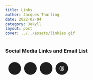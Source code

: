 ```yaml
---
title: Links 
author: Jacques Thurling
date: 2022-02-04
category: Jekyll
layout: post
cover: ../../assets/linkies.gif
---
```



### Social Media Links and Email List

<div style="display: flex; padding: 10px; border-radius: 25px; gap: 10px;">
  <a href="https://x.com/0x_thurling" target="_blank" style="color: white; text-decoration: none;">
    <div style="background-color: #1e1e1e; width: 40px; height: 40px; border-radius: 50%; display: flex; justify-content: center; align-items: center;">
      <i class="fa fa-twitter" style="font-size: 20px;"></i>
    </div>
  </a>
  <a href="https://stats.sender.net/forms/b2kkZj/view" target="_blank" style="color: white; text-decoration: none;">
    <div style="background-color: #1e1e1e; width: 40px; height: 40px; border-radius: 50%; display: flex; justify-content: center; align-items: center;">
      <i class="fa fa-envelope" style="font-size: 20px;"></i>
    </div>
  </a>
  <a href="https://github.com/0xThurling" target="_blank" style="color: white; text-decoration: none;">
    <div style="background-color: #1e1e1e; width: 40px; height: 40px; border-radius: 50%; display: flex; justify-content: center; align-items: center;">
      <i class="fa fa-github" style="font-size: 20px;"></i>
    </div>
  </a>
  <a href="https://www.threads.net/@jacques_thurling" target="_blank" style="color: white; text-decoration: none;">
    <div style="background-color: #1e1e1e; width: 40px; height: 40px; border-radius: 50%; display: flex; justify-content: center; align-items: center;">
      <svg xmlns="http://www.w3.org/2000/svg" width="16" height="16" fill="currentColor" class="bi bi-threads" viewBox="0 0 16 16">
        <path d="M6.321 6.016c-.27-.18-1.166-.802-1.166-.802.756-1.081 1.753-1.502 3.132-1.502.975 0 1.803.327 2.394.948s.928 1.509 1.005 2.644q.492.207.905.484c1.109.745 1.719 1.86 1.719 3.137 0 2.716-2.226 5.075-6.256 5.075C4.594 16 1 13.987 1 7.994 1 2.034 4.482 0 8.044 0 9.69 0 13.55.243 15 5.036l-1.36.353C12.516 1.974 10.163 1.43 8.006 1.43c-3.565 0-5.582 2.171-5.582 6.79 0 4.143 2.254 6.343 5.63 6.343 2.777 0 4.847-1.443 4.847-3.556 0-1.438-1.208-2.127-1.27-2.127-.236 1.234-.868 3.31-3.644 3.31-1.618 0-3.013-1.118-3.013-2.582 0-2.09 1.984-2.847 3.55-2.847.586 0 1.294.04 1.663.114 0-.637-.54-1.728-1.9-1.728-1.25 0-1.566.405-1.967.868ZM8.716 8.19c-2.04 0-2.304.87-2.304 1.416 0 .878 1.043 1.168 1.6 1.168 1.02 0 2.067-.282 2.232-2.423a6.2 6.2 0 0 0-1.528-.161"/>
      </svg>
    </div>
  </a>
</div>
